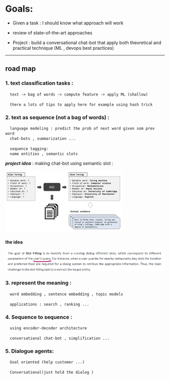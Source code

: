 # Goals:

* Given a task : I should know what approach will work

* review of state-of-the-art approaches 

* Project : build a conversational chat-bot that apply both theoretical and practical technique (ML , devops best practices) 


---
## road map 

### 1. text classification tasks :

      text -> bag of words -> compute feature -> apply ML (shallow)

      there a lots of tips to apply here for example using hash trick

### 2. text as sequence (not a bag of words) : 

      language modeling : predict the prob of next word given som prev word
      chat-bots , summarization ...

      sequence tagging:
      name entities , semantic slots

**_project idea_** :  making chat-bot using semantic slot :


  ![images](basic/infos/sem_slot.png)

#### the idea

  ![images](basic/infos/idea_slot.png)

### 3. represent the meaning :

      word embedding , sentence embedding , topic models

      applications : search , ranking ...


### 4. Sequence to sequence :

      using encoder-decoder architecture

      conversational chat-bot , simplification ...

### 5. Dialogue agents:

      Goal oriented (help customer ...)

      Conversational(just hold the dialog )













